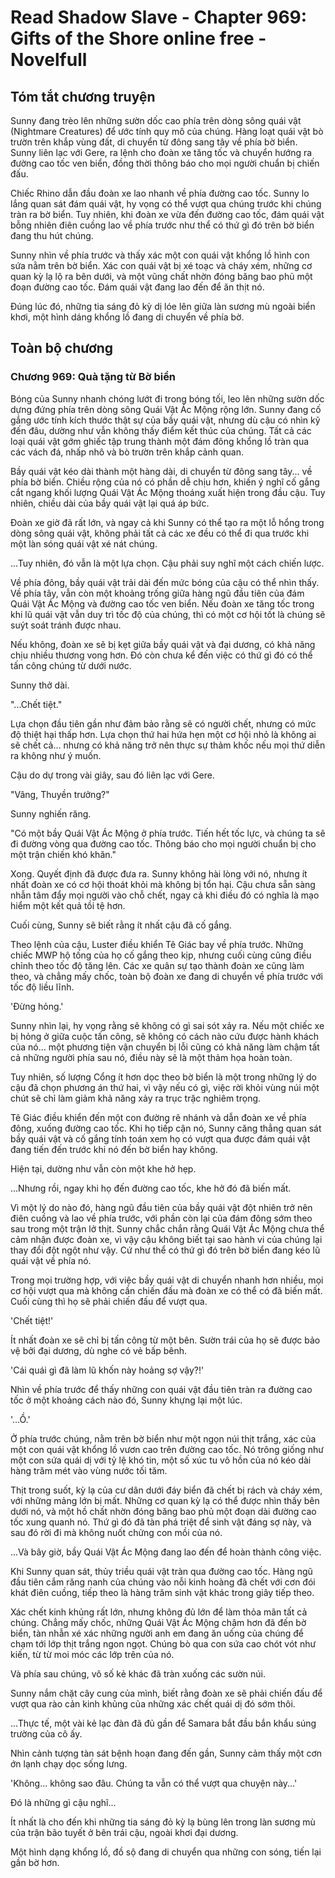 # Read Shadow Slave - Chapter 969: Gifts of the Shore online free - Novelfull

## Tóm tắt chương truyện

Sunny đang trèo lên những sườn dốc cao phía trên dòng sông quái vật (Nightmare Creatures) để ước tính quy mô của chúng. Hàng loạt quái vật bò trườn trên khắp vùng đất, di chuyển từ đông sang tây về phía bờ biển. Sunny liên lạc với Gere, ra lệnh cho đoàn xe tăng tốc và chuyển hướng ra đường cao tốc ven biển, đồng thời thông báo cho mọi người chuẩn bị chiến đấu.

Chiếc Rhino dẫn đầu đoàn xe lao nhanh về phía đường cao tốc. Sunny lo lắng quan sát đám quái vật, hy vọng có thể vượt qua chúng trước khi chúng tràn ra bờ biển. Tuy nhiên, khi đoàn xe vừa đến đường cao tốc, đám quái vật bỗng nhiên điên cuồng lao về phía trước như thể có thứ gì đó trên bờ biển đang thu hút chúng.

Sunny nhìn về phía trước và thấy xác một con quái vật khổng lồ hình con sứa nằm trên bờ biển. Xác con quái vật bị xé toạc và cháy xém, những cơ quan kỳ lạ lộ ra bên dưới, và một vũng chất nhờn đóng băng bao phủ một đoạn đường cao tốc. Đám quái vật đang lao đến để ăn thịt nó.

Đúng lúc đó, những tia sáng đỏ kỳ dị lóe lên giữa làn sương mù ngoài biển khơi, một hình dáng khổng lồ đang di chuyển về phía bờ.

## Toàn bộ chương

### Chương 969: Quà tặng từ Bờ biển

Bóng của Sunny nhanh chóng lướt đi trong bóng tối, leo lên những sườn dốc dựng đứng phía trên dòng sông Quái Vật Ác Mộng rộng lớn. Sunny đang cố gắng ước tính kích thước thật sự của bầy quái vật, nhưng dù cậu có nhìn kỹ đến đâu, dường như vẫn không thấy điểm kết thúc của chúng. Tất cả các loại quái vật gớm ghiếc tập trung thành một đám đông khổng lồ tràn qua các vách đá, nhấp nhô và bò trườn trên khắp cảnh quan.

Bầy quái vật kéo dài thành một hàng dài, di chuyển từ đông sang tây... về phía bờ biển. Chiều rộng của nó có phần dễ chịu hơn, khiến ý nghĩ cố gắng cắt ngang khối lượng Quái Vật Ác Mộng thoáng xuất hiện trong đầu cậu. Tuy nhiên, chiều dài của bầy quái vật lại quá áp bức.

Đoàn xe giờ đã rất lớn, và ngay cả khi Sunny có thể tạo ra một lỗ hổng trong dòng sông quái vật, không phải tất cả các xe đều có thể đi qua trước khi một làn sóng quái vật xé nát chúng.

...Tuy nhiên, đó vẫn là một lựa chọn. Cậu phải suy nghĩ một cách chiến lược.

Về phía đông, bầy quái vật trải dài đến mức bóng của cậu có thể nhìn thấy. Về phía tây, vẫn còn một khoảng trống giữa hàng ngũ đầu tiên của đám Quái Vật Ác Mộng và đường cao tốc ven biển. Nếu đoàn xe tăng tốc trong khi lũ quái vật vẫn duy trì tốc độ của chúng, thì có một cơ hội tốt là chúng sẽ suýt soát tránh được nhau.

Nếu không, đoàn xe sẽ bị kẹt giữa bầy quái vật và đại dương, có khả năng chịu nhiều thương vong hơn. Đó còn chưa kể đến việc có thứ gì đó có thể tấn công chúng từ dưới nước.

Sunny thở dài.

"...Chết tiệt."

Lựa chọn đầu tiên gần như đảm bảo rằng sẽ có người chết, nhưng có mức độ thiệt hại thấp hơn. Lựa chọn thứ hai hứa hẹn một cơ hội nhỏ là không ai sẽ chết cả... nhưng có khả năng trở nên thực sự thảm khốc nếu mọi thứ diễn ra không như ý muốn.

Cậu do dự trong vài giây, sau đó liên lạc với Gere.

"Vâng, Thuyền trưởng?"

Sunny nghiến răng.

"Có một bầy Quái Vật Ác Mộng ở phía trước. Tiến hết tốc lực, và chúng ta sẽ đi đường vòng qua đường cao tốc. Thông báo cho mọi người chuẩn bị cho một trận chiến khó khăn."

Xong. Quyết định đã được đưa ra. Sunny không hài lòng với nó, nhưng ít nhất đoàn xe có cơ hội thoát khỏi mà không bị tổn hại. Cậu chưa sẵn sàng nhẫn tâm đẩy mọi người vào chỗ chết, ngay cả khi điều đó có nghĩa là mạo hiểm một kết quả tồi tệ hơn.

Cuối cùng, Sunny sẽ biết rằng ít nhất cậu đã cố gắng.

Theo lệnh của cậu, Luster điều khiển Tê Giác bay về phía trước. Những chiếc MWP hộ tống của họ cố gắng theo kịp, nhưng cuối cùng cũng điều chỉnh theo tốc độ tăng lên. Các xe quân sự tạo thành đoàn xe cũng làm theo, và chẳng mấy chốc, toàn bộ đoàn xe đang di chuyển về phía trước với tốc độ liều lĩnh.

'Đừng hỏng.'

Sunny nhìn lại, hy vọng rằng sẽ không có gì sai sót xảy ra. Nếu một chiếc xe bị hỏng ở giữa cuộc tấn công, sẽ không có cách nào cứu được hành khách của nó... một phương tiện vận chuyển bị lỗi cũng có khả năng làm chậm tất cả những người phía sau nó, điều này sẽ là một thảm họa hoàn toàn.

Tuy nhiên, số lượng Cổng ít hơn dọc theo bờ biển là một trong những lý do cậu đã chọn phương án thứ hai, vì vậy nếu có gì, việc rời khỏi vùng núi một chút sẽ chỉ làm giảm khả năng xảy ra trục trặc nghiêm trọng.

Tê Giác điều khiển đến một con đường rẽ nhánh và dẫn đoàn xe về phía đông, xuống đường cao tốc. Khi họ tiếp cận nó, Sunny căng thẳng quan sát bầy quái vật và cố gắng tính toán xem họ có vượt qua được đám quái vật đang tiến đến trước khi nó đến bờ biển hay không.

Hiện tại, dường như vẫn còn một khe hở hẹp.

...Nhưng rồi, ngay khi họ đến đường cao tốc, khe hở đó đã biến mất.

Vì một lý do nào đó, hàng ngũ đầu tiên của bầy quái vật đột nhiên trở nên điên cuồng và lao về phía trước, với phần còn lại của đám đông sớm theo sau trong một trận lở thịt. Sunny chắc chắn rằng Quái Vật Ác Mộng chưa thể cảm nhận được đoàn xe, vì vậy cậu không biết tại sao hành vi của chúng lại thay đổi đột ngột như vậy. Cứ như thể có thứ gì đó trên bờ biển đang kéo lũ quái vật về phía nó.

Trong mọi trường hợp, với việc bầy quái vật di chuyển nhanh hơn nhiều, mọi cơ hội vượt qua mà không cần chiến đấu mà đoàn xe có thể có đã biến mất. Cuối cùng thì họ sẽ phải chiến đấu để vượt qua.

'Chết tiệt!'

Ít nhất đoàn xe sẽ chỉ bị tấn công từ một bên. Sườn trái của họ sẽ được bảo vệ bởi đại dương, dù nghe có vẻ bấp bênh.

'Cái quái gì đã làm lũ khốn này hoảng sợ vậy?!'

Nhìn về phía trước để thấy những con quái vật đầu tiên tràn ra đường cao tốc ở một khoảng cách nào đó, Sunny khựng lại một lúc.

'...Ồ.'

Ở phía trước chúng, nằm trên bờ biển như một ngọn núi thịt trắng, xác của một con quái vật khổng lồ vươn cao trên đường cao tốc. Nó trông giống như một con sứa quái dị với tỷ lệ khó tin, một số xúc tu vô hồn của nó kéo dài hàng trăm mét vào vùng nước tối tăm.

Thịt trong suốt, kỳ lạ của cư dân dưới đáy biển đã chết bị rách và cháy xém, với những mảng lớn bị mất. Những cơ quan kỳ lạ có thể được nhìn thấy bên dưới nó, và một hồ chất nhờn đóng băng bao phủ một đoạn dài đường cao tốc xung quanh nó. Thứ gì đó đã tàn phá triệt để sinh vật đáng sợ này, và sau đó rời đi mà không nuốt chửng con mồi của nó.

...Và bây giờ, bầy Quái Vật Ác Mộng đang lao đến để hoàn thành công việc.

Khi Sunny quan sát, thủy triều quái vật tràn qua đường cao tốc. Hàng ngũ đầu tiên cắm răng nanh của chúng vào nỗi kinh hoàng đã chết với cơn đói khát điên cuồng, tiếp theo là hàng trăm sinh vật khác trong giây tiếp theo.

Xác chết kinh khủng rất lớn, nhưng không đủ lớn để làm thỏa mãn tất cả chúng. Chẳng mấy chốc, những Quái Vật Ác Mộng chậm hơn đã đến bờ biển, tàn nhẫn xé xác những người anh em đang ăn uống của chúng để chạm tới lớp thịt trắng ngon ngọt. Chúng bò qua con sứa cao chót vót như kiến, từ từ moi móc các lớp trên của nó.

Và phía sau chúng, vô số kẻ khác đã tràn xuống các sườn núi.

Sunny nắm chặt cây cung của mình, biết rằng đoàn xe sẽ phải chiến đấu để vượt qua rào cản kinh khủng của những xác chết quái dị đó sớm thôi.

...Thực tế, một vài kẻ lạc đàn đã đủ gần để Samara bắt đầu bắn khẩu súng trường của cô ấy.

Nhìn cảnh tượng tàn sát bệnh hoạn đang đến gần, Sunny cảm thấy một cơn ớn lạnh chạy dọc sống lưng.

'Không... không sao đâu. Chúng ta vẫn có thể vượt qua chuyện này...'

Đó là những gì cậu nghĩ...

Ít nhất là cho đến khi những tia sáng đỏ kỳ lạ bùng lên trong làn sương mù của trận bão tuyết ở bên trái cậu, ngoài khơi đại dương.

Một hình dạng khổng lồ, đồ sộ đang di chuyển qua những con sóng, tiến lại gần bờ hơn.